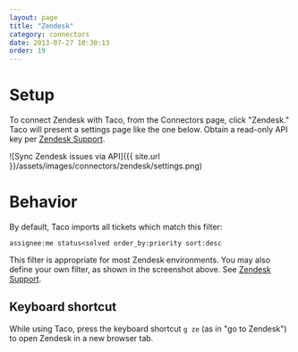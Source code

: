 ```yaml
---
layout: page
title: "Zendesk"
category: connectors
date: 2013-07-27 10:30:13
order: 19
---
```


# Setup

To connect Zendesk with Taco, from the Connectors page, click "Zendesk."
Taco will present a settings page like the one below. Obtain a
read-only API key per [Zendesk Support](https://support.zendesk.com/entries/21733618-api-key).

![Sync Zendesk issues via API]({{ site.url }}/assets/images/connectors/zendesk/settings.png)


# Behavior

By default, Taco imports all tickets which match this filter:

    assignee:me status<solved order_by:priority sort:desc

This filter is appropriate for most Zendesk environments. You may also
define your own filter, as shown in the screenshot above. See
[Zendesk Support](https://support.zendesk.com/entries/20239737).

## Keyboard shortcut

While using Taco, press the keyboard shortcut `g ze` (as in "go to
Zendesk") to open Zendesk in a new browser tab.
